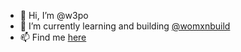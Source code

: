 - 👋 Hi, I’m @w3po
- 🌱 I’m currently learning and building [@womxnbuild](https://github.com/womxnbuild)
- 📫 Find me [here](https://womxnbuild.github.io/)

<!---
w3po/w3po is a ✨ special ✨ repository because its `README.md` (this file) appears on your GitHub profile.
You can click the Preview link to take a look at your changes.
--->
